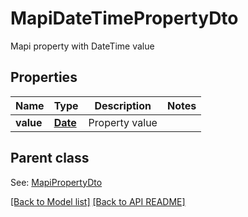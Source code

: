 
# MapiDateTimePropertyDto

Mapi property with DateTime value             

## Properties
Name | Type | Description | Notes
------------ | ------------- | ------------- | -------------
**value** | [**Date**](Date.md) | Property value              | 

## Parent class

See: [MapiPropertyDto](MapiPropertyDto.md)



[[Back to Model list]](Models.md) [[Back to API README]](README.md)

